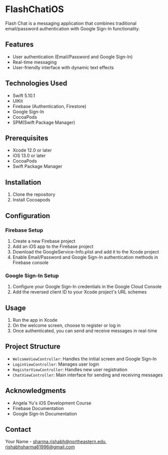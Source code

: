 # FlashChatiOS
Flash Chat is a messaging application that combines traditional email/password authentication with Google Sign-In functionality. 

## Features

- User authentication (Email/Password and Google Sign-In)
- Real-time messaging
- User-friendly interface with dynamic text effects

## Technologies Used

- Swift 5.10.1
- UIKit
- Firebase (Authentication, Firestore)
- Google Sign-In
- CocoaPods
- SPM(Swift Package Manager)

## Prerequisites
- Xcode 12.0 or later
- iOS 13.0 or later
- CocoaPods
- Swift Package Manager


## Installation
1. Clone the repository
2. Install Cocoapods

## Configuration

### Firebase Setup
1. Create a new Firebase project
2. Add an iOS app to the Firebase project
3. Download the GoogleService-Info.plist and add it to the Xcode project
4. Enable Email/Password and Google Sign-In authentication methods in Firebase console

### Google Sign-In Setup
1. Configure your Google Sign-In credentials in the Google Cloud Console
2. Add the reversed client ID to your Xcode project's URL schemes


## Usage

1. Run the app in Xcode
2. On the welcome screen, choose to register or log in
3. Once authenticated, you can send and receive messages in real-time

## Project Structure

- `WelcomeViewController`: Handles the initial screen and Google Sign-In
- `LoginViewController`: Manages user login
- `RegisterViewController`: Handles new user registration
- `ChatViewController`: Main interface for sending and receiving messages

 ## Acknowledgments
- Angela Yu's iOS Development Course
- Firebase Documentation
- Google Sign-In Documentation

## Contact

Your Name - sharma.rishabh@northeastern.edu, rishabhsharma61996@gmail.com


